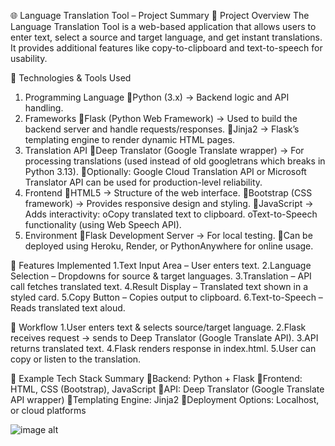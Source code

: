🌐 Language Translation Tool – Project Summary
🔹 Project Overview
The Language Translation Tool is a web-based application that allows users to enter text, select a source and target language, and get instant translations. It provides additional features like copy-to-clipboard and text-to-speech for usability.

🔹 Technologies & Tools Used
1. Programming Language
Python (3.x) → Backend logic and API handling.
2. Frameworks
Flask (Python Web Framework) → Used to build the backend server and handle requests/responses.
Jinja2 → Flask’s templating engine to render dynamic HTML pages.
3. Translation API
Deep Translator (Google Translate wrapper) → For processing translations (used instead of old googletrans which breaks in Python 3.13).
Optionally: Google Cloud Translation API or Microsoft Translator API can be used for production-level reliability.
4. Frontend
HTML5 → Structure of the web interface.
Bootstrap (CSS framework) → Provides responsive design and styling.
JavaScript → Adds interactivity:
oCopy translated text to clipboard.
oText-to-Speech functionality (using Web Speech API).
5. Environment
Flask Development Server → For local testing.
Can be deployed using Heroku, Render, or PythonAnywhere for online usage.

🔹 Features Implemented
1.Text Input Area – User enters text.
2.Language Selection – Dropdowns for source & target languages.
3.Translation – API call fetches translated text.
4.Result Display – Translated text shown in a styled card.
5.Copy Button – Copies output to clipboard.
6.Text-to-Speech – Reads translated text aloud.

🔹 Workflow
1.User enters text & selects source/target language.
2.Flask receives request → sends to Deep Translator (Google Translate API).
3.API returns translated text.
4.Flask renders response in index.html.
5.User can copy or listen to the translation.

🔹 Example Tech Stack Summary
Backend: Python + Flask
Frontend: HTML, CSS (Bootstrap), JavaScript
API: Deep Translator (Google Translate API wrapper)
Templating Engine: Jinja2
Deployment Options: Localhost, or cloud platforms


![image alt]([image_url](https://github.com/sharmasiddhant2005/CodeAlpha_-Language-Translation-Tool/blob/c55566568552b40f65ffe0899a10f7615827bcd5/project%20image.PNG))
